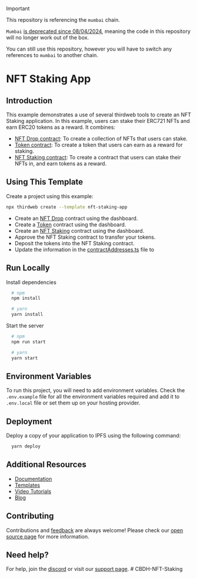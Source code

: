 > [!Important]  
> This repository is referencing the `mumbai` chain.
> 
> `Mumbai` [is deprecated since 08/04/2024](https://blog.thirdweb.com/deprecation-of-mumbai-testnet/), meaning the code in this repository will no longer work out of the box.
>
> You can still use this repository, however you will have to switch any references to `mumbai` to another chain.

# NFT Staking App

## Introduction

This example demonstrates a use of several thirdweb tools to create an NFT Staking application. In this example, users can stake their ERC721 NFTs and earn ERC20 tokens as a reward. It combines:

- [NFT Drop contract](https://thirdweb.com/thirdweb.eth/DropERC721): To create a collection of NFTs that users can stake.
- [Token contract](https://thirdweb.com/thirdweb.eth/TokenERC20): To create a token that users can earn as a reward for staking.
- [NFT Staking contract](https://thirdweb.com/thirdweb.eth/NFTStake): To create a contract that users can stake their NFTs in, and earn tokens as a reward.

## Using This Template

Create a project using this example:

```bash
npx thirdweb create --template nft-staking-app
```

- Create an [NFT Drop](https://thirdweb.com/thirdweb.eth/DropERC721) contract using the dashboard.
- Create a [Token](https://thirdweb.com/thirdweb.eth/TokenERC20) contract using the dashboard.
- Create an [NFT Staking](https://thirdweb.com/thirdweb.eth/NFTStake) contract using the dashboard.
- Approve the NFT Staking contract to transfer your tokens.
- Deposit the tokens into the NFT Staking contract.
- Update the information in the [contractAddresses.ts](./consts/contractAddresses.ts) file to

## Run Locally

Install dependencies

```bash
  # npm
  npm install

  # yarn
  yarn install
```

Start the server

```bash
  # npm
  npm run start

  # yarn
  yarn start
```

## Environment Variables

To run this project, you will need to add environment variables. Check the `.env.example` file for all the environment variables required and add it to `.env.local` file or set them up on your hosting provider.

## Deployment

Deploy a copy of your application to IPFS using the following command:

```bash
  yarn deploy
```

## Additional Resources

- [Documentation](https://portal.thirdweb.com)
- [Templates](https://thirdweb.com/templates)
- [Video Tutorials](https://youtube.com/thirdweb_)
- [Blog](https://blog.thirdweb.com)

## Contributing

Contributions and [feedback](https://feedback.thirdweb.com) are always welcome! Please check our [open source page](https://thirdweb.com/open-source) for more information.

## Need help?

For help, join the [discord](https://discord.gg/thirdweb) or visit our [support page](https://support.thirdweb.com).
#   C B D H - N F T - S t a k i n g  
 
